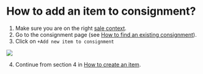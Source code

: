 # How to add an item to consignment?

1. Make sure you are on the right [sale context](../sale/sale-context.md).
2. Go to the consignment page \(see [How to find an existing consignment](how-to-find-an-existing-consignment.md)\).
3. Click on `+Add new item to consignment`

![](https://user-images.githubusercontent.com/20393485/47011172-e9323680-d149-11e8-992a-9fe6646e4fca.jpg)

4. Continue from section 4 in [How to create an item](../items/how-to-create-an-item.md).  

